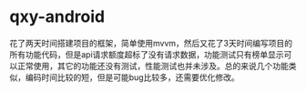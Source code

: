 # qxy-android
花了两天时间搭建项目的框架，简单使用mvvm，然后又花了3天时间编写项目的所有功能代码，但是api请求额度超标了没有请求数据，功能测试只有榜单显示可以正常使用，其它的功能还没有测试，性能测试也并未涉及。总的来说几个功能类似，编码时间比较的短，但是可能bug比较多，还需要优化修改。
